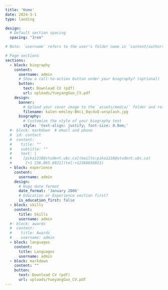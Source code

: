 ```yaml
---
title: 'Home'
date: 2024-3-1
type: landing

design:
  # Default section spacing
  spacing: "3rem"

# Note: `username` refers to the user's folder name in `content/authors/`

# Page sections
sections:
  - block: biography
    content:
      username: admin
      # Show a call-to-action button under your biography? (optional)
      button:
        text: Download CV (pdf)
        url: uploads/YueyangGuo_CV.pdf
    design:
      banner:
        # Upload your cover image to the `assets/media/` folder and reference it here
        filename: kalen-emsley-Bkci_8qcdvQ-unsplash.jpg
      biography:
        # Customize the style of your biography text
        style: 'text-align: justify; font-size: 0.8em;'
  #- block: markdown  # email and phone
  #  id: contact
  #  content:
  #    title: ""
  #    subtitle: ""
  #    text: |
  #     [pika1218@student.ubc.ca](mailto:pika1218@student.ubc.ca)   
  #      [+1 236.865.6921](tel:+12368656921)
  - block: experience
    content:
      username: admin
    design:
      # Hugo date format
      date_format: 'January 2006'
      # Education or Experience section first?
      is_education_first: false
  - block: skills
    content:
      title: Skills
      username: admin
  #- block: awards
  #  content:
  #    title: Awards
  #    username: admin
  - block: languages
    content:
      title: Languages
      username: admin
  - block: markdown
    content: ""
    button:
      text: Download CV (pdf)
      url: uploads/YueyangGuo_CV.pdf
---
```

